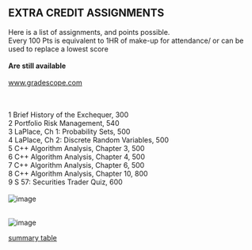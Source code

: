 ## EXTRA CREDIT ASSIGNMENTS
Here is a list of assignments, and points possible.</br>
Every 100 Pts is equivalent to 1HR of make-up for attendance/ or can be used to replace a lowest score</br></br>
<strong>Are still available</strong></br></br>
www.gradescope.com</br>

</br></br>
1	    Brief History of the Exchequer, 300</br>
2	    Portfolio Risk Management, 540</br>
3	    LaPlace, Ch 1: Probability Sets, 500</br>
4	    LaPlace, Ch 2: Discrete Random Variables, 500</br>
5	    C++  Algorithm Analysis, Chapter 3, 500</br>
6	    C++  Algorithm Analysis, Chapter 4, 500</br>
7	    C++ Algorithm Analysis, Chapter 6, 500</br>
8	    C++ Algorithm Analysis, Chapter 10, 800</br>
9	    S  57: Securities Trader Quiz, 600</br></br>
![image](https://github.com/ions29/cpp-reading-material/assets/127531384/69aabd8b-d0a2-489a-9206-6a6fa8a8f4e1)
</br></br>


![image](https://github.com/ions29/cpp-reading-material/assets/127531384/6eb19a12-cb1f-404f-8ca3-02a858ea418a)


[summary table](https://github.com/ions29/cpp-reading-material/files/11644314/extra.credit.scores.xlsx)

